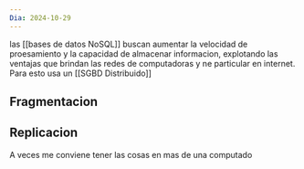 ```yaml
---
Dia: 2024-10-29
---
```

las [[bases de datos NoSQL]] buscan aumentar la velocidad de proesamiento y la capacidad de almacenar informacion, explotando las ventajas que brindan las redes de computadoras y ne particular en internet. Para esto usa un [[SGBD Distribuido]]

## Fragmentacion 

## Replicacion 
A veces me conviene tener las cosas en mas de una computado